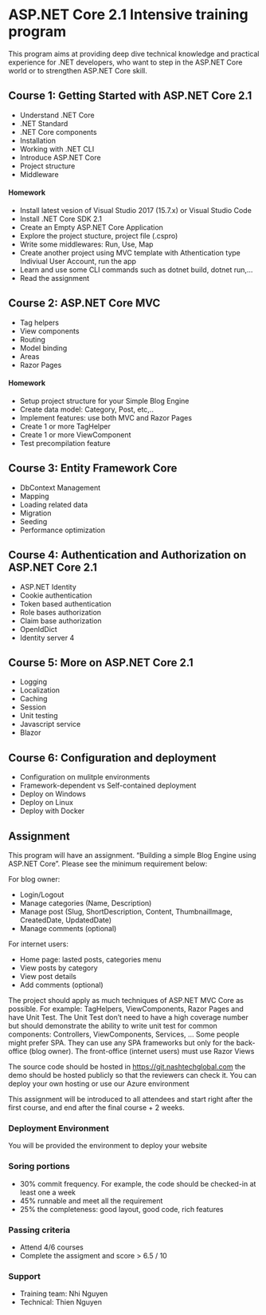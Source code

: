 # ASP.NET Core 2.1 Intensive training program

This program aims at providing deep dive technical knowledge and practical experience for .NET developers, who want to step in the ASP.NET Core world or to strengthen ASP.NET Core skill. 

## Course 1: Getting Started with ASP.NET Core 2.1

- Understand .NET Core
- .NET Standard
- .NET Core components
- Installation
- Working with .NET CLI
- Introduce ASP.NET Core
- Project structure
- Middleware

#### Homework

- Install latest vesion of Visual Studio 2017 (15.7.x) or Visual Studio Code
- Install .NET Core SDK 2.1
- Create an Empty ASP.NET Core Application
- Explore the project stucture, project file (.cspro)
- Write some middlewares: Run, Use, Map
- Create another project using MVC template with Athentication type Indiviual User Account, run the app
- Learn and use some CLI commands such as dotnet build, dotnet run,...
- Read the assignment

## Course 2: ASP.NET Core MVC

- Tag helpers
- View components
- Routing
- Model binding
- Areas
- Razor Pages

#### Homework

- Setup project structure for your Simple Blog Engine
- Create data model: Category, Post, etc,..
- Implement features: use both MVC and Razor Pages
- Create 1 or more TagHelper
- Create 1 or more ViewComponent
- Test precompilation feature

## Course 3: Entity Framework Core

- DbContext Management
- Mapping
- Loading related data
- Migration
- Seeding
- Performance optimization

## Course 4: Authentication and Authorization on ASP.NET Core 2.1

- ASP.NET Identity
- Cookie authentication
- Token based authentication
- Role bases authorization
- Claim base authorization
- OpenIdDict
- Identity server 4

## Course 5: More on ASP.NET Core 2.1

- Logging
- Localization
- Caching
- Session
- Unit testing
- Javascript service
- Blazor

## Course 6: Configuration and deployment 

- Configuration on mulitple environments
- Framework-dependent vs Self-contained deployment
- Deploy on Windows
- Deploy on Linux
- Deploy with Docker

## Assignment

This program will have an assignment. “Building a simple Blog Engine using ASP.NET Core”. Please see the minimum requirement below:

For blog owner:

- Login/Logout
- Manage categories (Name, Description)
- Manage post (Slug, ShortDescription, Content, ThumbnailImage, CreatedDate, UpdatedDate)
- Manage comments (optional)

For internet users:

- Home page: lasted posts, categories menu
- View posts by category
- View post details
- Add comments (optional)

The project should apply as much techniques of ASP.NET MVC Core as possible. For example: TagHelpers, ViewComponents, Razor Pages and have Unit Test. The Unit Test don’t need to have a high coverage number but should demonstrate the ability to write unit test for common components: Controllers, ViewComponents, Services, …
Some people might prefer SPA. They can use any SPA frameworks but only for the back-office (blog owner). The front-office (internet users) must use Razor Views

The source code should be hosted in https://git.nashtechglobal.com the demo should be hosted publicly so that the reviewers can check it. You can deploy your own hosting or use our Azure environment

This assignment will be introduced to all attendees and start right after the first course, and end after the final course + 2 weeks.

### Deployment Environment

You will be provided the environment to deploy your website

### Soring portions

- 30% commit frequency. For example, the code should be checked-in at least one a week
- 45% runnable and meet all the requirement
- 25% the completeness: good layout, good code, rich features

### Passing criteria

- Attend 4/6 courses
- Complete the assigment and score > 6.5 / 10 

### Support

- Training team: Nhi Nguyen
- Technical: Thien Nguyen
